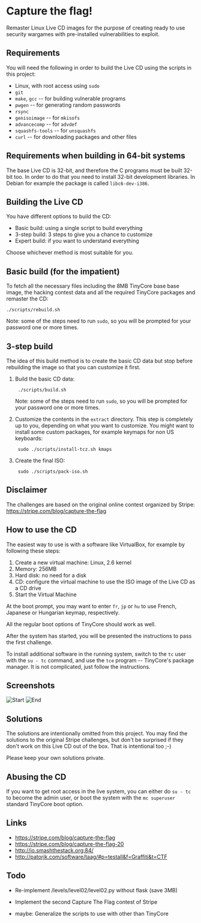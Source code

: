 Capture the flag!
=================
Remaster Linux Live CD images for the purpose of creating ready to
use security wargames with pre-installed vulnerabilities to exploit.


Requirements
------------
You will need the following in order to build the Live CD using
the scripts in this project:

* Linux, with root access using `sudo`
* `git`
* `make`, `gcc` -- for building vulnerable programs
* `pwgen` -- for generating random passwords
* `rsync`
* `genisoimage` -- for `mkisofs`
* `advancecomp` -- for `advdef`
* `squashfs-tools` -- for `unsquashfs`
* `curl` -- for downloading packages and other files


Requirements when building in 64-bit systems
--------------------------------------------
The base Live CD is 32-bit, and therefore the C programs
must be built 32-bit too. In order to do that you need
to install 32-bit development libraries. In Debian for
example the package is called `libc6-dev-i386`.


Building the Live CD
--------------------
You have different options to build the CD:

* Basic build: using a single script to build everything
* 3-step build: 3 steps to give you a chance to customize
* Expert build: if you want to understand everything

Choose whichever method is most suitable for you.


Basic build (for the impatient)
-------------------------------
To fetch all the necessary files including the 8MB TinyCore base
base image, the hacking contest data and all the required TinyCore
packages and remaster the CD:

    ./scripts/rebuild.sh

Note: some of the steps need to run `sudo`, so you will be prompted
for your password one or more times.


3-step build
------------
The idea of this build method is to create the basic CD data but stop
before rebuilding the image so that you can customize it first.

1. Build the basic CD data:

        ./scripts/build.sh

   Note: some of the steps need to run `sudo`, so you will be
   prompted for your password one or more times.

2. Customize the contents in the `extract` directory. This step is
   completely up to you, depending on what you want to customize.
   You might want to install some custom packages, for example
   keymaps for non US keyboards:

        sudo ./scripts/install-tcz.sh kmaps

3. Create the final ISO:

        sudo ./scripts/pack-iso.sh


Disclaimer
----------
The challenges are based on the original online contest
organized by Stripe:
https://stripe.com/blog/capture-the-flag


How to use the CD
-----------------
The easiest way to use is with a software like VirtualBox,
for example by following these steps:

1. Create a new virtual machine: Linux, 2.6 kernel
2. Memory: 256MB
3. Hard disk: no need for a disk
4. CD: configure the virtual machine to use the ISO image
   of the Live CD as a CD drive
5. Start the Virtual Machine

At the boot prompt, you may want to enter `fr`, `jp` or `hu`
to use French, Japanese or Hungarian keymap, respectively.

All the regular boot options of TinyCore should work as well.

After the system has started, you will be presented the
instructions to pass the first challenge.

To install additional software in the running system,
switch to the `tc` user with the `su - tc` command, and
use the `tce` program -- TinyCore's package manager.
It is not complicated, just follow the instructions.


Screenshots
-----------
![Start](https://github.com/janosgyerik/capture-the-flag/raw/master/images/start.png)
![End](https://github.com/janosgyerik/capture-the-flag/raw/master/images/end.png)


Solutions
---------
The solutions are intentionally omitted from this project.
You may find the solutions to the original Stripe challenges,
but don't be surprised if they don't work on this Live CD
out of the box. That is intentional too ;-)

Please keep your own solutions private.


Abusing the CD
--------------
If you want to get root access in the live system, you can
either do `su - tc` to become the admin user, or boot the
system with the `mc superuser` standard TinyCore boot option.


Links
-----
* https://stripe.com/blog/capture-the-flag
* https://stripe.com/blog/capture-the-flag-20
* http://io.smashthestack.org:84/
* http://patorjk.com/software/taag/#p=testall&f=Graffiti&t=CTF


Todo
----
* Re-implement /levels/level02/level02.py without flask (save 3MB)

* Implement the second Capture The Flag contest of Stripe

* maybe: Generalize the scripts to use with other than TinyCore


